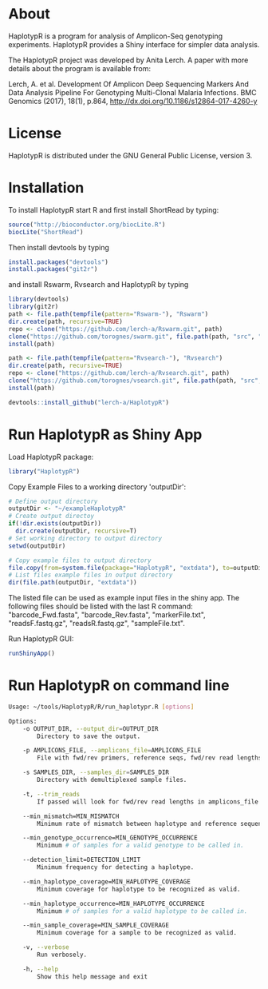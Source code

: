 # About

HaplotypR is a program for analysis of Amplicon-Seq genotyping experiments. HaplotypR provides a Shiny interface for simpler data analysis.

The HaplotypR project was developed by Anita Lerch. A paper with more details about the program is available from:

Lerch, A. et al. Development Of Amplicon Deep Sequencing Markers And Data Analysis Pipeline For Genotyping Multi-Clonal Malaria Infections. BMC Genomics (2017), 18(1), p.864, http://dx.doi.org/10.1186/s12864-017-4260-y

# License

HaplotypR is distributed under the GNU General Public License, version 3.

# Installation

To install HaplotypR start R and first install ShortRead by typing:

```R
source("http://bioconductor.org/biocLite.R")
biocLite("ShortRead")
```

Then install devtools by typing

```R
install.packages("devtools")
install.packages("git2r")
```

and install Rswarm, Rvsearch and HaplotypR by typing

```R
library(devtools)
library(git2r)
path <- file.path(tempfile(pattern="Rswarm-"), "Rswarm")
dir.create(path, recursive=TRUE)
repo <- clone("https://github.com/lerch-a/Rswarm.git", path)
clone("https://github.com/torognes/swarm.git", file.path(path, "src", "swarm"))
install(path)

path <- file.path(tempfile(pattern="Rvsearch-"), "Rvsearch")
dir.create(path, recursive=TRUE)
repo <- clone("https://github.com/lerch-a/Rvsearch.git", path)
clone("https://github.com/torognes/vsearch.git", file.path(path, "src", "vsearch"))
install(path)

devtools::install_github("lerch-a/HaplotypR")
```

# Run HaplotypR as Shiny App

Load HaplotypR package:
```R
library("HaplotypR")
```

Copy Example Files to a working directory 'outputDir':
```R
# Define output directory 
outputDir <- "~/exampleHaplotypR"  
# Create output directoy
if(!dir.exists(outputDir))
  dir.create(outputDir, recursive=T)
# Set working directory to output directory
setwd(outputDir)

# Copy example files to output directory
file.copy(from=system.file(package="HaplotypR", "extdata"), to=outputDir, recursive = T)
# List files example files in output directory
dir(file.path(outputDir, "extdata"))
```
The listed file can be used as example input files in the shiny app. The following files should be listed with the last R command: "barcode_Fwd.fasta", "barcode_Rev.fasta", "markerFile.txt", "readsF.fastq.gz", "readsR.fastq.gz", "sampleFile.txt". 


Run HaplotypR GUI:
```R
runShinyApp()
```

# Run HaplotypR on command line

```bash
Usage: ~/tools/HaplotypR/R/run_haplotypr.R [options]

Options:
    -o OUTPUT_DIR, --output_dir=OUTPUT_DIR
        Directory to save the output.

    -p AMPLICONS_FILE, --amplicons_file=AMPLICONS_FILE
        File with fwd/rev primers, reference seqs, fwd/rev read lengths and max indel threshold listed by amplicon.

    -s SAMPLES_DIR, --samples_dir=SAMPLES_DIR
        Directory with demultiplexed sample files.

    -t, --trim_reads
        If passed will look for fwd/rev read lengths in amplicons_file and trim reads to those lengths.

    --min_mismatch=MIN_MISMATCH
        Minimum rate of mismatch between haplotype and reference sequence.

    --min_genotype_occurrence=MIN_GENOTYPE_OCCURRENCE
        Minimum # of samples for a valid genotype to be called in.

    --detection_limit=DETECTION_LIMIT
        Minimum frequency for detecting a haplotype.

    --min_haplotype_coverage=MIN_HAPLOTYPE_COVERAGE
        Minimum coverage for haplotype to be recognized as valid.

    --min_haplotype_occurrence=MIN_HAPLOTYPE_OCCURRENCE
        Minimum # of samples for a valid haplotype to be called in.

    --min_sample_coverage=MIN_SAMPLE_COVERAGE
        Minimum coverage for a sample to be recognized as valid.

    -v, --verbose
        Run verbosely.

    -h, --help
        Show this help message and exit

```